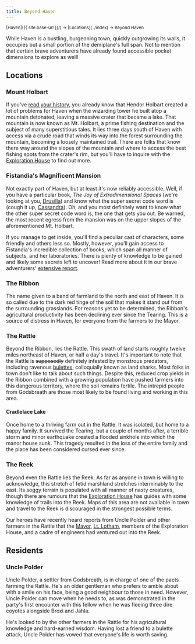 ```yaml
---
title: Beyond Haven
---
```


<span style="font-size:smaller;">
  [Haven]({{ site.base-url }}/) -> [Locations](../index) -> Beyond Haven
</span>

While Haven is a bustling, burgeoning town, quickly outgrowing its walls, it occupies but a small portion of the demiplane's full span.  Not to mention that certain brave adventurers have already found accessible pocket dimensions to explore as well!

## Locations

### Mount Holbart

If you've [read your history](../../general/history_of_haven#the-tearing-of-haven), you already know that Hendor Holbart created a lot of problems for Haven when the wizarding tower he built atop a mountain detonated, leaving a massive crater that became a lake.  That mountain is now known as Mt. Holbart, a prime fishing destination and the subject of many superstitious tales.  It lies three days south of Haven with access via a crude road that winds its way into the forest surrounding the mountain, becoming a loosely maintained trail.  There are folks that know there way around the slopes of the mountain and where to access the best fishing spots from the crater's rim, but you'll have to inquire with the [Exploration House](../officials/exploration_house) to find out more.

### Fistandia's Magnificent Mansion

Not exactly part of Haven, but at least it's now reliably accessible.  Well, if you have a particular book, *The Joy of Extradimensional Spaces* (we're looking at you, [Drusilla](../scholars/drusillas_forest)) and know what the super secret code word is (cough it up, [Cassandra](../scholars/cassandras_magic)).  Oh, and you most definitely want to know what the other super secret code word is, the one that gets you out.  Be warned, the most recent egress from the mansion was on the upper slopes of the aforementioned Mt. Holbart.

If you manage to get inside, you'll find a peculiar cast of characters, some friendly and others less so.  Mostly, however, you'll gain access to Fistandia's incredible collection of books, which span all manner of subjects, and her laboratories.  There is plenty of knowledge to be gained and likely some secrets left to uncover!  Read more about it in our brave adventurers' [extensive report](https://www.worldanvil.com/w/haven---kag-edition-agbadza79/a/the-joy-of-extradimensional-spaces-plot).

### The Ribbon

The name given to a band of farmland to the north and east of Haven.  It is so called due to the dark red tinge of the soil that makes it stand out from the surrounding grasslands.  For reasons yet to be determined, the Ribbon's agricultural productivity has been declining ever since the Tearing.  This is a source of distress in Haven, for everyone from the farmers to the Mayor.

### The Rattle

Beyond the Ribbon, lies the Rattle.  This swath of land starts roughly twelve miles northeast of Haven, or half a day's travel.  It's important to note that the Rattle is ~~supposedly~~ definitely infested by monstrous predators, including ravenous [bulettes](https://www.dndbeyond.com/monsters/16818-bulette), colloquially known as land sharks.  Most folks in town don't like to talk about such things.  Despite this, reduced crop yields in the Ribbon combined with a growing population have pushed farmers into this dangerous territory, where the soil remains fertile.  The intrepid people from Godsbreath are those most likely to be found living and working in this area.

#### Cradlelace Lake

Once home to a thriving farm out in the Rattle.  It was isolated, but home to a happy family.  It survived the Tearing, but a couple of months after, a terrible storm and minor earthquake created a flooded sinkhole into which the manor house sunk.  This tragedy resulted in the loss of the entire family and the place has been considered cursed ever since.

### The Reek

Beyond even the Rattle lies the Reek.  As far as anyone in town is willing to acknowledge, this stretch of fetid marshland stretches interminably to the east.  Its soggy terrain is populated with all manner of nasty creatures, though there are rumours that the [Exploration House](../officials/exploration_house) has guides with some knowledge of trails into the Reek.  Maps of this area are not available in town and travel to the Reek is discouraged in the strongest possible terms.

Our heroes have recently heard reports from Uncle Polder and other farmers in the Rattle that the [Mayor](../officials/town_hall#mayor-horatio-thorndown), [Lt. Lotham](../officials/guardhouse#lieutenant-lotham-anaxapurna), members of the Exploration House, and a cadre of engineers had ventured out into the Reek.

## Residents

### Uncle Polder

Uncle Polder, a settler from Godsbreath, is in charge of one of the pacts farming the Rattle.  He's an older gentleman who prefers to amble about with a smile on his face, being a good neighbour to those in need.  However, Uncle Polder can move when he needs to, as was demonstrated in the party's first encounter with this fellow when he was fleeing three dire coyotes alongside Broxi and Jahla.

He's looked to by the other farmers in the Rattle for his agricultural knowledge and hard-earned wisdom.  Having lost a friend to a bulette attack, Uncle Polder has vowed that everyone's life is worth saving.
